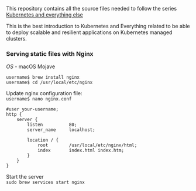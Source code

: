 This repository contains all the source files needed to follow the series [Kubernetes and everything else](https://rinormaloku.com/series/kubernetes-and-everything-else/)

This is the best introduction to Kubernetes and Everything related to be able to deploy scalable and resilient applications on Kubernetes managed clusters.

### Serving static files with Nginx
_OS_ - macOS Mojave
```
username$ brew install nginx
username$ cd /usr/local/etc/nginx
```
Update nginx configuration file:\
`username$ nano nginx.conf`
```
#user your-username;
http {
    server {
        listen          80;
        server_name     localhost;

        location / {
            root        /usr/local/etc/nginx/html;
            index       index.html index.htm;
        }
    }
}
```
Start the server\
`sudo brew services start nginx`


